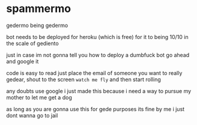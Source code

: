 # spammermo
gedermo being gedermo

bot needs to be deployed for heroku (which is free) for it to being 10/10 in the scale of gediento

just in case im not gonna tell you how to deploy a dumbfuck bot go ahead and google it

code is easy to read just place the email of someone you want to really gedear, shout to the screen `watch me fly` and then start rolling

any doubts use google i just made this because i need a way to pursue my mother to let me get a dog

as long as you are gonna use this for gede purposes its fine by me i just dont wanna go to jail
